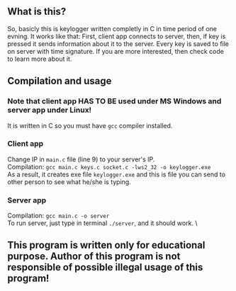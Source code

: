 ## What is this?

So, basicly this is keylogger written completly in C in time period of one evning.
It works like that:
First, client app connects to server, then, if key is pressed it sends information about it to the server.
Every key is saved to file on server with time signature.
If you are more interested, then check code to learn more about it.

## Compilation and usage
### Note that client app HAS TO BE used under MS Windows and server app under Linux!

It is written in C so you must have ```gcc``` compiler installed.

### Client app
Change IP in ```main.c``` file (line 9) to your server's IP.\
Compilation: ```gcc main.c keys.c socket.c -lws2_32 -o keylogger.exe```\
As a result, it creates exe file ```keylogger.exe``` and this is file you can send to other person to see what he/she is typing.

### Server app
Compilation: ```gcc main.c -o server```\
To run server, just type in terminal ```./server```, and it should work.
\
## This program is written only for educational purpose. Author of this program is not responsible of possible illegal usage of this program!
